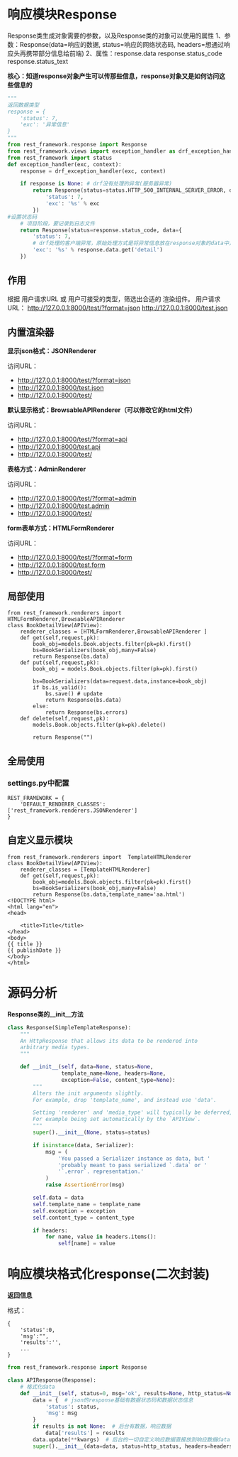 # 响应模块Response

Response类生成对象需要的参数，以及Response类的对象可以使用的属性
1、参数：Response(data=响应的数据, status=响应的网络状态码, headers=想通过响应头再携带部分信息给前端)
2、属性：response.data  response.status_code  response.status_text

**核心：知道response对象产生可以传那些信息，response对象又是如何访问这些信息的**

```python
"""
返回数据类型
response = {
    'status': 7,
    'exc': '异常信息'
}
"""
from rest_framework.response import Response
from rest_framework.views import exception_handler as drf_exception_handler
from rest_framework import status
def exception_handler(exc, context):
    response = drf_exception_handler(exc, context)

    if response is None: # drf没有处理的异常(服务器异常)
        return Response(status=status.HTTP_500_INTERNAL_SERVER_ERROR, data={
            'status': 7,
            'exc': '%s' % exc
        })
#设置状态码
    # 项目阶段，要记录到日志文件
    return Response(status=response.status_code, data={
        'status': 7,
        # drf处理的客户端异常，原始处理方式是将异常信息放在response对象的data中，data的格式是{'datail': '具体的异常信息'}
        'exc': '%s' % response.data.get('detail')
    })

```



## 作用

根据 用户请求URL 或 用户可接受的类型，筛选出合适的 渲染组件。
用户请求URL：
http://127.0.0.1:8000/test/?format=json
http://127.0.0.1:8000/test.json

## 内置渲染器

**显示json格式：JSONRenderer**

访问URL：

- http://127.0.0.1:8000/test/?format=json
- http://127.0.0.1:8000/test.json
- http://127.0.0.1:8000/test/

**默认显示格式：BrowsableAPIRenderer（可以修改它的html文件）**

访问URL：

- http://127.0.0.1:8000/test/?format=api
- http://127.0.0.1:8000/test.api
- http://127.0.0.1:8000/test/

**表格方式：AdminRenderer**

访问URL：

- http://127.0.0.1:8000/test/?format=admin
- http://127.0.0.1:8000/test.admin
- http://127.0.0.1:8000/test/

**form表单方式：HTMLFormRenderer**

访问URL：

- http://127.0.0.1:8000/test/?format=form
- http://127.0.0.1:8000/test.form
- http://127.0.0.1:8000/test/

## 局部使用

```
from rest_framework.renderers import  HTMLFormRenderer,BrowsableAPIRenderer
class BookDetailView(APIView):
    renderer_classes = [HTMLFormRenderer,BrowsableAPIRenderer ]
    def get(self,request,pk):
        book_obj=models.Book.objects.filter(pk=pk).first()
        bs=BookSerializers(book_obj,many=False)
        return Response(bs.data)
    def put(self,request,pk):
        book_obj = models.Book.objects.filter(pk=pk).first()

        bs=BookSerializers(data=request.data,instance=book_obj)
        if bs.is_valid():
            bs.save() # update
            return Response(bs.data)
        else:
            return Response(bs.errors)
    def delete(self,request,pk):
        models.Book.objects.filter(pk=pk).delete()

        return Response("")
```

## 全局使用

### settings.py中配置

```
REST_FRAMEWORK = {
    'DEFAULT_RENDERER_CLASSES': ['rest_framework.renderers.JSONRenderer']
}
```

## 自定义显示模块

```
from rest_framework.renderers import  TemplateHTMLRenderer
class BookDetailView(APIView):
    renderer_classes = [TemplateHTMLRenderer]
    def get(self,request,pk):
        book_obj=models.Book.objects.filter(pk=pk).first()
        bs=BookSerializers(book_obj,many=False)
        return Response(bs.data,template_name='aa.html')
<!DOCTYPE html>
<html lang="en">
<head>
    
    <title>Title</title>
</head>
<body>
{{ title }}
{{ publishDate }}
</body>
</html>
```

# 源码分析

**Response类的\_\_init\_\_方法**

```python
class Response(SimpleTemplateResponse):
    """
    An HttpResponse that allows its data to be rendered into
    arbitrary media types.
    """

    def __init__(self, data=None, status=None,
                 template_name=None, headers=None,
                 exception=False, content_type=None):
        """
        Alters the init arguments slightly.
        For example, drop 'template_name', and instead use 'data'.

        Setting 'renderer' and 'media_type' will typically be deferred,
        For example being set automatically by the `APIView`.
        """
        super().__init__(None, status=status)

        if isinstance(data, Serializer):
            msg = (
                'You passed a Serializer instance as data, but '
                'probably meant to pass serialized `.data` or '
                '`.error`. representation.'
            )
            raise AssertionError(msg)

        self.data = data
        self.template_name = template_name
        self.exception = exception
        self.content_type = content_type

        if headers:
            for name, value in headers.items():
                self[name] = value
```





# 响应模块格式化response(二次封装)

**返回信息**

格式：

```
{
	'status':0,
	'msg':"",
	'results':'',
	...
}
```



```python
from rest_framework.response import Response

class APIResponse(Response):
    # 格式化data
    def __init__(self, status=0, msg='ok', results=None, http_status=None, headers=None, exception=False, **kwargs):
        data = {  # json的response基础有数据状态码和数据状态信息
            'status': status,
            'msg': msg
        }
        if results is not None:  # 后台有数据，响应数据
            data['results'] = results
        data.update(**kwargs)  # 后台的一切自定义响应数据直接放到响应数据data中
        super().__init__(data=data, status=http_status, headers=headers, exception=exception)

```



